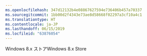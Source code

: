 ```yaml
---
ms.openlocfilehash: 347d12132b4e08867627594e736406b457a70337
ms.sourcegitcommit: 1bb00d2f4343e73ae8d58668f02297a3cf10a4c1
ms.translationtype: HT
ms.contentlocale: ja-JP
ms.lasthandoff: 06/15/2019
ms.locfileid: "63876054"
---
```

<span data-ttu-id="77076-101">Windows 8.x ストア</span><span class="sxs-lookup"><span data-stu-id="77076-101">Windows 8.x Store</span></span>